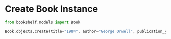 # Create Book Instance

```python
from bookshelf.models import Book

Book.objects.create(title="1984", author="George Orwell", publication_year=1949)
